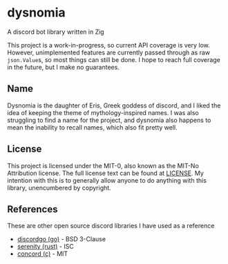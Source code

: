 # dysnomia
A discord bot library written in Zig

This project is a work-in-progress, so current API coverage is very low. However,
unimplemented features are currently passed through as raw `json.Value`s, so most
things can still be done. I hope to reach full coverage in the future, but I make
no guarantees.

## Name
Dysnomia is the daughter of Eris, Greek goddess of discord, and I liked the idea
of keeping the theme of mythology-inspired names. I was also struggling to find
a name for the project, and dysnomia also happens to mean the inability to recall
names, which also fit pretty well.

## License
This project is licensed under the MIT-0, also known as the MIT-No Attribution license.
The full license text can be found at [LICENSE](./LICENSE). My intention with this is to generally
allow anyone to do anything with this library, unencumbered by copyright.

## References
These are other open source discord libraries I have used as a reference
- [discordgo (go)](https://github.com/bwmarrin/discordgo) - BSD 3-Clause
- [serenity (rust)](https://github.com/serenity-rs/serenity) - ISC
- [concord (c)](https://github.com/Cogmasters/concord) - MIT
